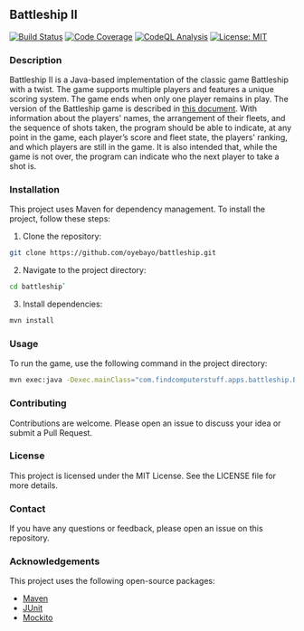 ## Battleship II

[![Build Status](https://github.com/oyebayo/battleship/actions/workflows/default.yml/badge.svg?job=test&branch=main&event=push&label=Build+Status)](https://github.com/oyebayo/battleship/actions/workflows/default.yml)
[![Code Coverage](https://codecov.io/gh/oyebayo/battleship/graph/badge.svg?token=2M6ND653YT&label=Code+Coverage)](https://codecov.io/gh/oyebayo/battleship)
[![CodeQL Analysis](https://github.com/oyebayo/battleship/actions/workflows/codeql.yml/badge.svg?job=analyze&branch=main&event=push&label=CodeQL)](https://github.com/oyebayo/battleship/actions/workflows/codeql.yml)
[![License: MIT](https://img.shields.io/badge/License-MIT-yellow.svg)](https://opensource.org/licenses/MIT)

### Description

Battleship II is a Java-based implementation of the classic game Battleship with a twist. The game supports multiple players and features a unique scoring system. The game ends when only one player remains in play.
The version of the Battleship game is described in [this document](/docs/project.md). With information about the players' names, the arrangement of their fleets, and the sequence of shots taken, the program should be able to indicate, at any point in the game, each player’s score and fleet state, the players' ranking, and which players are still in the game. It is also intended that, while the game is not over, the program can indicate who the next player to take a shot is.

### Installation

This project uses Maven for dependency management. To install the project, follow these steps:

1. Clone the repository: 
```bash
git clone https://github.com/oyebayo/battleship.git
```
2. Navigate to the project directory: 
```bash
cd battleship`
```
3. Install dependencies: 
```bash
mvn install
```

### Usage

To run the game, use the following command in the project directory:

```bash
mvn exec:java -Dexec.mainClass="com.findcomputerstuff.apps.battleship.Battleship"
```

### Contributing

Contributions are welcome. Please open an issue to discuss your idea or submit a Pull Request.  

### License
This project is licensed under the MIT License. See the LICENSE file for more details.  

### Contact
If you have any questions or feedback, please open an issue on this repository.  

### Acknowledgements
This project uses the following open-source packages:
- [Maven](https://maven.apache.org/)
- [JUnit](https://junit.org/junit5/)
- [Mockito](https://site.mockito.org/)
